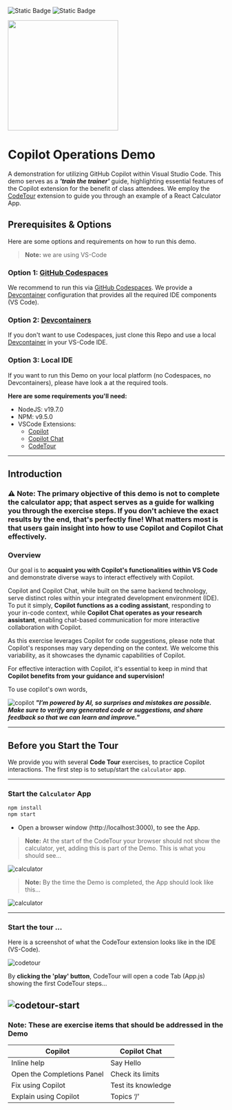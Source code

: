 ![Static Badge](https://img.shields.io/badge/NodeJS-v19.7.0-blue) ![Static Badge](https://img.shields.io/badge/npm-v9.5.0-yellow)

<img width="256px" src="docs/images/copilot-flavors.png">

# Copilot Operations Demo

A demonstration for utilizing GitHub Copilot within Visual Studio Code. This demo serves as a ***'train the trainer'*** guide, highlighting essential features of the Copilot extension for the benefit of class attendees.
We employ the [CodeTour](https://marketplace.visualstudio.com/items?itemName=vsls-contrib.codetour) extension to guide you through an example of a React Calculator App. 

## Prerequisites & Options

Here are some options and requirements on how to run this demo.
> **Note:** we are using VS-Code

### Option 1: [GitHub Codespaces](https://github.com/features/codespaces)

We recommend to run this via [GitHub Codespaces](https://github.com/features/codespaces). We provide a [Devcontainer](https://code.visualstudio.com/docs/devcontainers/containers) configuration that provides all the required IDE components (VS Code).

### Option 2: [Devcontainers](https://code.visualstudio.com/docs/devcontainers/containers)

If you don't want to use Codespaces, just clone this Repo and use a local [Devcontainer](https://code.visualstudio.com/docs/devcontainers/containers) in your VS-Code IDE.

### Option 3: Local IDE

If you want to run this Demo on your local platform (no Codespaces, no Devcontainers), please have look a at the required tools.

**Here are some requirements you'll need:**
- NodeJS: v19.7.0
- NPM: v9.5.0
- VSCode Extensions:
  - [Copilot](https://marketplace.visualstudio.com/items?itemName=GitHub.copilot)
  - [Copilot Chat](https://marketplace.visualstudio.com/items?itemName=GitHub.copilot-chat)
  - [CodeTour](https://marketplace.visualstudio.com/items?itemName=vsls-contrib.codetour)

---

## Introduction

### :warning: Note: The primary objective of this demo is not to complete the calculator app; that aspect serves as a guide for walking you through the exercise steps. If you don't achieve the exact results by the end, that's perfectly fine! What matters most is that users gain insight into how to use Copilot and Copilot Chat effectively.

### Overview

Our goal is to **acquaint you with Copilot's functionalities within VS Code** and demonstrate diverse ways to interact effectively with Copilot.

Copilot and Copilot Chat, while built on the same backend technology, serve distinct roles within your integrated development environment (IDE). To put it simply, **Copilot functions as a coding assistant**, responding to your in-code context, while **Copilot Chat operates as your research assistant**, enabling chat-based communication for more interactive collaboration with Copilot.

As this exercise leverages Copilot for code suggestions, please note that Copilot's responses may vary depending on the context. We welcome this variability, as it showcases the dynamic capabilities of Copilot.

For effective interaction with Copilot, it's essential to keep in mind that **Copilot benefits from your guidance and supervision!**
 
 To use copilot's own words,

![copilot](docs/images/copilot32.png) 
***"I’m powered by AI, so surprises and mistakes are possible. Make sure to verify any generated code or suggestions, and share feedback so that we can learn and improve."***

---

## Before you Start the Tour

We provide you with several **Code Tour** exercises, to practice Copilot interactions. The first step is to setup/start the `calculator` app.

---

### Start the `Calculator` App

```bash
npm install
npm start
``` 

- Open a browser window (http://localhost:3000), to see the App.

> **Note:** At the start of the CodeTour your browser should not show the calculator, yet, adding this is part of the Demo. This is what you should see...

![calculator](docs/images/calculator2.png)

> **Note:** By the time the Demo is completed, the App should look like this...

 ![calculator](docs/images/calculator1.png)

---

### Start the tour ...

Here is a screenshot of what the CodeTour extension looks like in the IDE (VS-Code).

![codetour](docs/images/codetour.png)

By **clicking the 'play' button**, CodeTour will open a code Tab (App.js) showing the first CodeTour steps...

![codetour-start](docs/images/codetour-start.png)
---

### Note: These are exercise items that should be addressed in the Demo

|Copilot|Copilot Chat|
|---|---|
|Inline help|Say Hello|
|Open the Completions Panel|Check its limits|
|Fix using Copilot|Test its knowledge|
|Explain using Copilot|Topics ‘/’|




